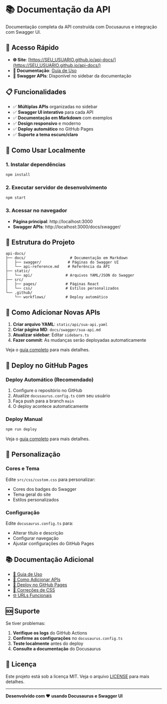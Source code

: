 # 📚 Documentação da API

Documentação completa da API construída com Docusaurus e integração com Swagger UI.

## 🚀 Acesso Rápido

- **🌐 Site**: [https://SEU_USUARIO.github.io/api-docs/](https://SEU_USUARIO.github.io/api-docs/)
- **📖 Documentação**: [Guia de Uso](INSTRUCOES.md)
- **🔧 Swagger APIs**: Disponível no sidebar da documentação

## 📋 Funcionalidades

- ✅ **Múltiplas APIs** organizadas no sidebar
- ✅ **Swagger UI interativo** para cada API
- ✅ **Documentação em Markdown** com exemplos
- ✅ **Design responsivo** e moderno
- ✅ **Deploy automático** no GitHub Pages
- ✅ **Suporte a tema escuro/claro**

## 🔧 Como Usar Localmente

### 1. Instalar dependências
```bash
npm install
```

### 2. Executar servidor de desenvolvimento
```bash
npm start
```

### 3. Acessar no navegador
- **Página principal**: http://localhost:3000
- **Swagger APIs**: http://localhost:3000/docs/swagger/

## 📁 Estrutura do Projeto

```
api-docs/
├── docs/                    # Documentação em Markdown
│   ├── swagger/            # Páginas do Swagger UI
│   └── api-reference.md    # Referência da API
├── static/
│   └── api/               # Arquivos YAML/JSON do Swagger
├── src/
│   ├── pages/             # Páginas React
│   └── css/               # Estilos personalizados
└── .github/
    └── workflows/         # Deploy automático
```

## 🔄 Como Adicionar Novas APIs

1. **Criar arquivo YAML**: `static/api/sua-api.yaml`
2. **Criar página MD**: `docs/swagger/sua-api.md`
3. **Atualizar sidebar**: Editar `sidebars.ts`
4. **Fazer commit**: As mudanças serão deployadas automaticamente

Veja o [guia completo](COMO_ADICIONAR_APIS.md) para mais detalhes.

## 🚀 Deploy no GitHub Pages

### Deploy Automático (Recomendado)
1. Configure o repositório no GitHub
2. Atualize `docusaurus.config.ts` com seu usuário
3. Faça push para a branch `main`
4. O deploy acontece automaticamente

### Deploy Manual
```bash
npm run deploy
```

Veja o [guia completo](GITHUB_PAGES_GUIDE.md) para mais detalhes.

## 🎨 Personalização

### Cores e Tema
Edite `src/css/custom.css` para personalizar:
- Cores dos badges do Swagger
- Tema geral do site
- Estilos personalizados

### Configuração
Edite `docusaurus.config.ts` para:
- Alterar título e descrição
- Configurar navegação
- Ajustar configurações do GitHub Pages

## 📚 Documentação Adicional

- [📖 Guia de Uso](INSTRUCOES.md)
- [🔧 Como Adicionar APIs](COMO_ADICIONAR_APIS.md)
- [🚀 Deploy no GitHub Pages](GITHUB_PAGES_GUIDE.md)
- [🎨 Correções de CSS](CSS_FIXES.md)
- [🌐 URLs Funcionais](URLS_FUNCIONAIS.md)

## 🆘 Suporte

Se tiver problemas:

1. **Verifique os logs** do GitHub Actions
2. **Confirme as configurações** no `docusaurus.config.ts`
3. **Teste localmente** antes do deploy
4. **Consulte a documentação** do Docusaurus

## 📄 Licença

Este projeto está sob a licença MIT. Veja o arquivo [LICENSE](LICENSE) para mais detalhes.

---

**Desenvolvido com ❤️ usando Docusaurus e Swagger UI**